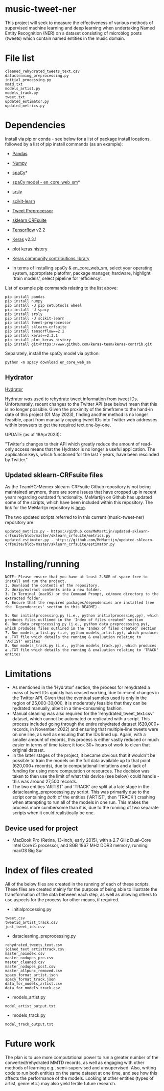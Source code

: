 # music-tweet-ner
This project will seek to measure the effectiveness of various methods of supervised machine learning and deep learning when undertaking Named Entity Recognition (NER) on a dataset consisting of microblog posts (tweets) which contain named entities in the music domain.

# File list

```
cleaned_rehydrated_tweets_text.csv
datacleaning_preprocessing.py
initial_processing.py
mmtd.txt
models_artist.py
models_track.py
tweet.txt
updated_estimator.py
updated_metrics.py
```

# Dependencies

Install via pip or conda - see below for a list of package install locations, followed by a list of pip install commands (as an example):

* [Pandas](https://pandas.pydata.org/docs/getting_started/install.html)
* [Numpy](https://numpy.org/install/)
* [spaCy](https://spacy.io/usage)*
* [spaCy model - en_core_web_sm](https://space.io/usage)*
* [srsly](https://pypi.org/project/srsly/)
* [scikit-learn](https://scikit-learn.org/stable/install.html)
* [Tweet Preprocessor](https://pypi.org/project/tweet-preprocessor/)
* [sklearn CRFsuite](https://pypi.org/project/sklearn-crfsuite/)
* [Tensorflow](https://www.tensorflow.org/install/pip) v2.2
* [Keras](https://pypi.org/project/keras/) v2.3.1
* [plot keras history](https://pypi.org/project/plot-keras-history/)
* [Keras community contributions library](git+https://www.github.com/keras-team/keras-contrib.git)

* In terms of installing spaCy & en_core_web_sm, select your operating system, appropriate platofmr, package manager, hardware, highlight 'train models', select pipeline for 'efficiency'.

List of example pip commands relating to the list above:
```
pip install pandas
pip install numpy
pip install -U pip setuptools wheel
pip install -U spacy
pip install srsly
pip install -U scikit-learn
pip install tweet-preprocessor
pip install sklearn-crfsuite
pip install tensorflow==2.2
pip install keras==2.3.1
pip install plot_keras_history
pip install git+https://www.github.com/keras-team/keras-contrib.git
```

Separately, install the spaCy model via python:

```
python -m spacy download en_core_web_sm
```

## Hydrator

[Hydrator](https://github.com/DocNow/hydrator)

Hydrator *was* used to rehydrate tweet information from tweet IDs. Unfortunately, recent changes to the Twitter API (see below) mean that this is no longer possible. Given the proximity of the timeframe to the hand-in date of this project (01 May 2023), finding another method is no longer feasible, apart from manually copying tweet IDs into Twitter web addresses within browsers to get the required text one-by-one.

UPDATE (as of 18Apr2023):

"Twitter's changes to their API which greatly reduce the amount of read-only access means that the Hydrator is no longer a useful application. The application keys, which functioned for the last 7 years, have been rescinded by Twitter."

## Updated sklearn-CRFsuite files

As the TeamHG-Memex sklearn-CRFsuite Github repository is not being maintained anymore, there are some issues that have cropped up in recent years regarding outdated functionality. MeMartijn on Github has updated some of the scripts, which have been included within this repository. The link for the MeMartijn repository is [here](https://github.com/MeMartijn/updated-sklearn-crfsuite#egg=sklearn_crfsuite).

The two updated scripts referred to in this current (music-tweet-ner) repository are:

```
updated_metrics.py - https://github.com/MeMartijn/updated-sklearn-crfsuite/blob/master/sklearn_crfsuite/metrics.py
updated_estimator.py - https://github.com/MeMartijn/updated-sklearn-crfsuite/blob/master/sklearn_crfsuite/estimator.py
```

# Installing/running

```
NOTE: Please ensure that you have at least 2.5GB of space free to install and run the project.
1. Download the contents of the repository.
2. Unzip/extract contents into a new folder.
3. In Terminal (macOS) or the Command Prompt, cd/move directory to the extracted folder.
4. Ensure that the required packages/dependencies are installed (see the 'Dependencies' section in this README).

5. Run initialprocessing.py (i.e., python initialprocessing.py), which produces files outlined in the 'Index of files created' section
6. Run data_preprocessing.py (i.e., python data_preprocessing.py), which produces files outlined in the 'Index of files created' section
7. Run models_artist.py (i.e, python models_artist.py), which produces a .TXT file which details the running & evaluation relating to 'ARTIST' entites
8. Run models_track.py (i.e., python models_track.py), which produces a .TXT file which details the running & evaluation relating to 'TRACK' entites
```

# Limitations

* As mentioned in the 'Hydrator' section, the process for rehydrated a mass of tweet IDs quickly has ceased working, due to recent changes in the Twitter API. Given that the eventual samples used is only in the region of 25,000-30,000, it is moderately feasible that they can be hydrated manually, albeit in a time-consuming fashion.
* Manual cleaning was also required for the 'rehydrated_tweet_text.csv' dataset, which cannot be automated or replicated with a script. This process included going through the entire rehydrated dataset (620,000+ records, in November 2022) and ensuring that multiple-line tweets were on one line, as well as ensuring that the IDs lined up. Again, with a smaller amount of records, this process is either vastly reduced or much easier in terms of time taken; it took 30+ hours of work to clean that original dataset.
* In the latter stages of the project, it became obvious that it wouldn't be possible to train the models on the full data available up to that point (620,000+ records), due to computational limitations and a lack of funding for using more computation or resources. The decision was taken to then use the limit of what this device (see below) could handle - this was around 27,500 records.
* The two entities 'ARTIST' and 'TRACK' are split at a late stage in the datacleaning_preprocessing.py script. This was primarily due to the script containing *both* of the entities ('ARTIST', then 'TRACK') crashing when attempting to run all of the models in one run. This makes the process more cumbersome than it is, due to the running of two separate scripts when it could realistically be one.

## Device used for project
* MacBook Pro (Retina, 13-inch, early 2015), with a 2.7 GHz Dual-Core Intel Core i5 processor, and 8GB 1867 MHz DDR3 memory, running macOS Big Sur

# Index of files created

All of the below files are created in the running of each of these scripts. These files are created mainly for the purpose of being able to illustrate the transformation of the data between each step, as well as allowing others to use aspects for the process for other means, if required.

* initialprocessing.py
```
tweet.csv
tweetid_artist_track.csv
just_tweet_ids.csv
```
* datacleaning_preprocessing.py
```
rehydrated_tweets_text.csv
joined_text_artisttrack.csv
master_noindex.csv
master_nodupes_pre.csv
master_cleaned.csv
master_nodupes_post.csv
master_allpunc_removed.csv
spacy_format_artist.json
spacy_format_track.json
data_for_models_artist.csv
data_for_models_track.csv
```
* models_artist.py
```
model_artist_output.txt
```
* models_track.py
```
model_track_output.txt
```

# Future work

The plan is to use more computational power to run a greater number of the converted/rehydrated MMTD records, as well as engaging with other methods of learning e.g., semi-supervised and unsupervised. Also, writing code to run both entities on the same dataset at one time, and see how this affects the performance of the models. Looking at other entities (types of artist, genre etc.) may also yield fertile future research.
